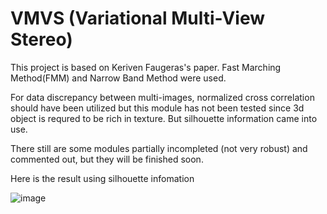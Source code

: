 # VMVS (Variational Multi-View Stereo)

This project is based on Keriven Faugeras's paper. Fast Marching Method(FMM) and Narrow Band Method were used.

For data discrepancy between multi-images, normalized cross correlation should have been utilized but this module has not been tested since 3d object is requred to be rich in texture. But silhouette information came into use.

There still are some modules partially incompleted (not very robust) and commented out, but they will be finished soon.

Here is the result using silhouette infomation

![image](http://github.com/hyperzy/VMVS/master/doc_images/result.png)